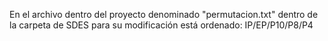 En el archivo dentro del proyecto denominado "permutacion.txt" dentro  de la carpeta de SDES  para su modificación está ordenado:
IP/EP/P10/P8/P4 
